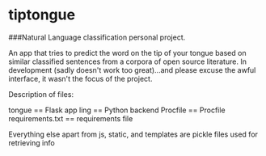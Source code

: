 # tiptongue

###Natural Language classification personal project.

An app that tries to predict the word on the tip of your tongue based on similar classified sentences from a corpora of open source literature. In development (sadly doesn't work too great)...and please excuse the awful interface, it wasn't the focus of the project.

Description of files:

tongue == Flask app
ling == Python backend
Procfile == Procfile
requirements.txt == requirements file

Everything else apart from js, static, and templates are pickle files used for retrieving info


